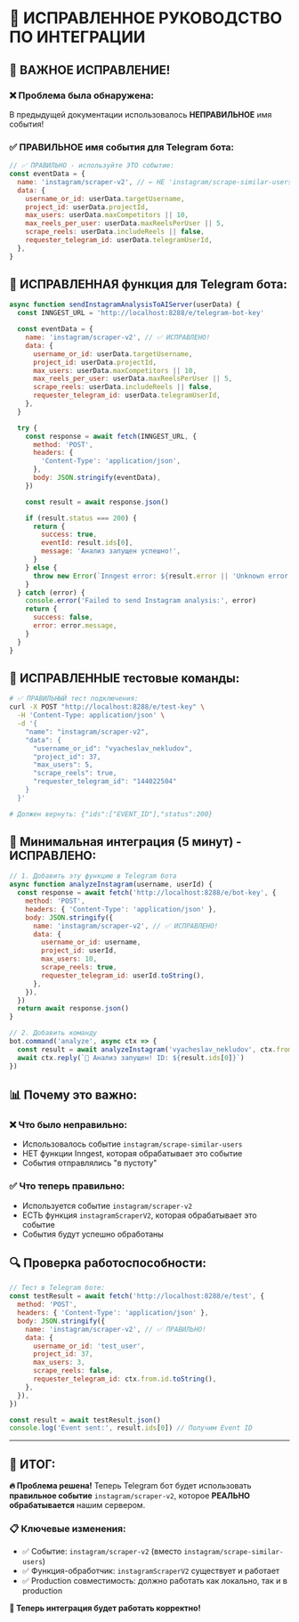 # 🔧 ИСПРАВЛЕННОЕ РУКОВОДСТВО ПО ИНТЕГРАЦИИ

## 🚨 **ВАЖНОЕ ИСПРАВЛЕНИЕ!**

### ❌ **Проблема была обнаружена:**

В предыдущей документации использовалось **НЕПРАВИЛЬНОЕ** имя события!

### ✅ **ПРАВИЛЬНОЕ имя события для Telegram бота:**

```javascript
// ✅ ПРАВИЛЬНО - используйте ЭТО событие:
const eventData = {
  name: 'instagram/scraper-v2', // ← НЕ 'instagram/scrape-similar-users'!
  data: {
    username_or_id: userData.targetUsername,
    project_id: userData.projectId,
    max_users: userData.maxCompetitors || 10,
    max_reels_per_user: userData.maxReelsPerUser || 5,
    scrape_reels: userData.includeReels || false,
    requester_telegram_id: userData.telegramUserId,
  },
}
```

## 🎯 **ИСПРАВЛЕННАЯ функция для Telegram бота:**

```javascript
async function sendInstagramAnalysisToAIServer(userData) {
  const INNGEST_URL = 'http://localhost:8288/e/telegram-bot-key'

  const eventData = {
    name: 'instagram/scraper-v2', // ✅ ИСПРАВЛЕНО!
    data: {
      username_or_id: userData.targetUsername,
      project_id: userData.projectId,
      max_users: userData.maxCompetitors || 10,
      max_reels_per_user: userData.maxReelsPerUser || 5,
      scrape_reels: userData.includeReels || false,
      requester_telegram_id: userData.telegramUserId,
    },
  }

  try {
    const response = await fetch(INNGEST_URL, {
      method: 'POST',
      headers: {
        'Content-Type': 'application/json',
      },
      body: JSON.stringify(eventData),
    })

    const result = await response.json()

    if (result.status === 200) {
      return {
        success: true,
        eventId: result.ids[0],
        message: 'Анализ запущен успешно!',
      }
    } else {
      throw new Error(`Inngest error: ${result.error || 'Unknown error'}`)
    }
  } catch (error) {
    console.error('Failed to send Instagram analysis:', error)
    return {
      success: false,
      error: error.message,
    }
  }
}
```

## 🧪 **ИСПРАВЛЕННЫЕ тестовые команды:**

```bash
# ✅ ПРАВИЛЬНЫЙ тест подключения:
curl -X POST "http://localhost:8288/e/test-key" \
  -H 'Content-Type: application/json' \
  -d '{
    "name": "instagram/scraper-v2",
    "data": {
      "username_or_id": "vyacheslav_nekludov",
      "project_id": 37,
      "max_users": 5,
      "scrape_reels": true,
      "requester_telegram_id": "144022504"
    }
  }'

# Должен вернуть: {"ids":["EVENT_ID"],"status":200}
```

## 🎯 **Минимальная интеграция (5 минут) - ИСПРАВЛЕНО:**

```javascript
// 1. Добавить эту функцию в Telegram бота
async function analyzeInstagram(username, userId) {
  const response = await fetch('http://localhost:8288/e/bot-key', {
    method: 'POST',
    headers: { 'Content-Type': 'application/json' },
    body: JSON.stringify({
      name: 'instagram/scraper-v2', // ✅ ИСПРАВЛЕНО!
      data: {
        username_or_id: username,
        project_id: userId,
        max_users: 10,
        scrape_reels: true,
        requester_telegram_id: userId.toString(),
      },
    }),
  })
  return await response.json()
}

// 2. Добавить команду
bot.command('analyze', async ctx => {
  const result = await analyzeInstagram('vyacheslav_nekludov', ctx.from.id)
  await ctx.reply(`🚀 Анализ запущен! ID: ${result.ids[0]}`)
})
```

## 📊 **Почему это важно:**

### ❌ **Что было неправильно:**

- Использовалось событие `instagram/scrape-similar-users`
- НЕТ функции Inngest, которая обрабатывает это событие
- События отправлялись "в пустоту"

### ✅ **Что теперь правильно:**

- Используется событие `instagram/scraper-v2`
- ЕСТЬ функция `instagramScraperV2`, которая обрабатывает это событие
- События будут успешно обработаны

## 🔍 **Проверка работоспособности:**

```javascript
// Тест в Telegram боте:
const testResult = await fetch('http://localhost:8288/e/test', {
  method: 'POST',
  headers: { 'Content-Type': 'application/json' },
  body: JSON.stringify({
    name: 'instagram/scraper-v2', // ✅ ПРАВИЛЬНО!
    data: {
      username_or_id: 'test_user',
      project_id: 37,
      max_users: 3,
      scrape_reels: false,
      requester_telegram_id: ctx.from.id.toString(),
    },
  }),
})

const result = await testResult.json()
console.log('Event sent:', result.ids[0]) // Получим Event ID
```

---

## 🎉 **ИТОГ:**

**🔥 Проблема решена!** Теперь Telegram бот будет использовать **правильное событие** `instagram/scraper-v2`, которое **РЕАЛЬНО обрабатывается** нашим сервером.

### 📋 **Ключевые изменения:**

- ✅ Событие: `instagram/scraper-v2` (вместо `instagram/scrape-similar-users`)
- ✅ Функция-обработчик: `instagramScraperV2` существует и работает
- ✅ Production совместимость: должно работать как локально, так и в production

**🚀 Теперь интеграция будет работать корректно!**

